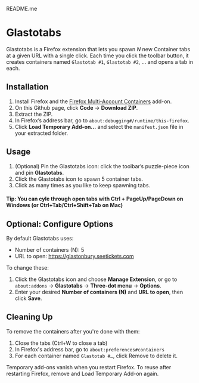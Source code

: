 README.me

Glastotabs
==========

Glastotabs is a Firefox extension that lets you spawn _N_ new Container tabs at a given URL with a single click. Each time you click the toolbar button, it creates containers named `Glastotab #1`, `Glastotab #2`, … and opens a tab in each.


Installation
------------
1. Install Firefox and the [Firefox Multi-Account Containers](https://addons.mozilla.org/firefox/addon/multi-account-containers/) add-on.
2. On this Github page, click **Code** → **Download ZIP**.  
3. Extract the ZIP.  
4. In Firefox’s address bar, go to `about:debugging#/runtime/this-firefox`.  
5. Click **Load Temporary Add-on…** and select the `manifest.json` file in your extracted folder.

Usage
-----
1. (Optional) Pin the Glastotabs icon: click the toolbar’s puzzle-piece icon and pin **Glastotabs**.  
2. Click the Glastotabs icon to spawn 5 container tabs.   
3. Click as many times as you like to keep spawning tabs.

#### Tip: You can cyle through open tabs with Ctrl + PageUp/PageDown on Windows (or Ctrl+Tab/Ctrl+Shift+Tab on Mac)

Optional: Configure Options
---------------------------
By default Glastotabs uses:  
- Number of containers (N): 5  
- URL to open: https://glastonbury.seetickets.com  

To change these:  
1. Click the Glastotabs icon and choose **Manage Extension**, or go to `about:addons` → **Glastotabs** → **Three-dot menu** → **Options**.  
2. Enter your desired **Number of containers (N)** and **URL to open**, then click **Save**.  

Cleaning Up
-----------
To remove the containers after you're done with them:

1. Close the tabs (Ctrl+W to close a tab)
2. In Firefox's address bar, go to `about:preferences#containers`  
3. For each container named `Glastotab #…`, click Remove to delete it.

Temporary add-ons vanish when you restart Firefox. To reuse after restarting Firefox, remove and Load Temporary Add-on again.
